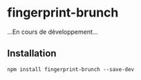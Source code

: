 # fingerprint-brunch

...En cours de développement...

## Installation

`npm install fingerprint-brunch --save-dev`